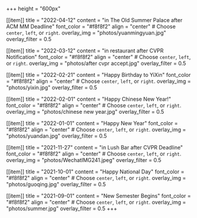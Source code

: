 +++
height = "600px"



[[item]]
    title = "2022-04-12"
    content = "in The Old Summer Palace after ACM MM Deadline"
    font_color = "#f8f8f2"
    align = "center"  # Choose `center`, `left`, or `right`.
    overlay_img = "photos/yuanmingyuan.jpg"
    overlay_filter = 0.5

[[item]]
    title = "2022-03-12"
    content = "in restaurant after CVPR Notification"
    font_color = "#f8f8f2"
    align = "center"  # Choose `center`, `left`, or `right`.
    overlay_img = "photos/after cvpr accept.jpg"
    overlay_filter = 0.5


[[item]]
    title = "2022-02-21"
    content = "Happy Birthday to YiXin"
    font_color = "#f8f8f2"
    align = "center"  # Choose `center`, `left`, or `right`.
    overlay_img = "photos/yixin.jpg"
    overlay_filter = 0.5

[[item]]
    title = "2022-02-01"
    content = "Happy Chinese New Year!"
    font_color = "#f8f8f2"
    align = "center"  # Choose `center`, `left`, or `right`.
    overlay_img = "photos/chinese new year.jpg"
    overlay_filter = 0.5

[[item]]
    title = "2022-01-01"
    content = "Happy New Year"
    font_color = "#f8f8f2"
    align = "center"  # Choose `center`, `left`, or `right`.
    overlay_img = "photos/yuandan.jpg"
    overlay_filter = 0.5

[[item]]
    title = "2021-11-27"
    content = "in Lush Bar after CVPR Deadline"
    font_color = "#f8f8f2"
    align = "center"  # Choose `center`, `left`, or `right`.
    overlay_img = "photos/WechatIMG241.jpeg"
    overlay_filter = 0.5

[[item]]
    title = "2021-10-01"
    content = "Happy National Day"
    font_color = "#f8f8f2"
    align = "center"  # Choose `center`, `left`, or `right`.
    overlay_img = "photos/guoqing.jpg"
    overlay_filter = 0.5

[[item]]
    title = "2021-09-01"
    content = "New Semester Begins"
    font_color = "#f8f8f2"
    align = "center"  # Choose `center`, `left`, or `right`.
    overlay_img = "photos/summer.jpg"
    overlay_filter = 0.5
+++

